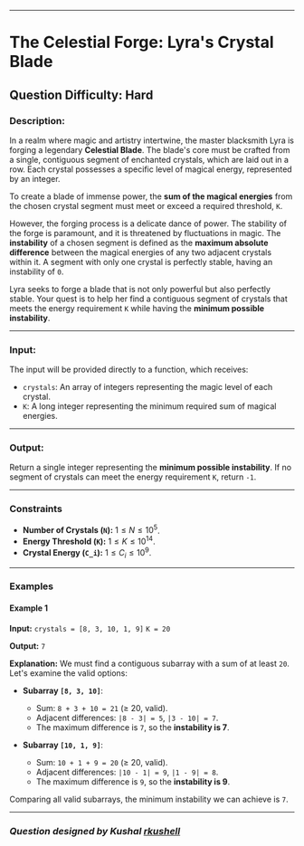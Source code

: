 
***

# The Celestial Forge: Lyra's Crystal Blade

## Question Difficulty: Hard

### Description:

In a realm where magic and artistry intertwine, the master blacksmith Lyra is forging a legendary **Celestial Blade**. The blade's core must be crafted from a single, contiguous segment of enchanted crystals, which are laid out in a row. Each crystal possesses a specific level of magical energy, represented by an integer.

To create a blade of immense power, the **sum of the magical energies** from the chosen crystal segment must meet or exceed a required threshold, `K`.

However, the forging process is a delicate dance of power. The stability of the forge is paramount, and it is threatened by fluctuations in magic. The **instability** of a chosen segment is defined as the **maximum absolute difference** between the magical energies of any two adjacent crystals within it. A segment with only one crystal is perfectly stable, having an instability of `0`.

Lyra seeks to forge a blade that is not only powerful but also perfectly stable. Your quest is to help her find a contiguous segment of crystals that meets the energy requirement `K` while having the **minimum possible instability**.

---

### Input:

The input will be provided directly to a function, which receives:
- `crystals`: An array of integers representing the magic level of each crystal.
- `K`: A long integer representing the minimum required sum of magical energies.

---

### Output:

Return a single integer representing the **minimum possible instability**. If no segment of crystals can meet the energy requirement `K`, return `-1`.

---

### Constraints

* **Number of Crystals (`N`):** $1 \le N \le 10^5$.
* **Energy Threshold (`K`):** $1 \le K \le 10^{14}$.
* **Crystal Energy (`C_i`):** $1 \le C_i \le 10^9$.

---

### Examples

#### Example 1

**Input:**
`crystals = [8, 3, 10, 1, 9]`
`K = 20`

**Output:**
`7`

**Explanation:**
We must find a contiguous subarray with a sum of at least `20`. Let's examine the valid options:

* **Subarray `[8, 3, 10]`**:
    * Sum: `8 + 3 + 10 = 21` (≥ 20, valid).
    * Adjacent differences: `|8 - 3| = 5`, `|3 - 10| = 7`.
    * The maximum difference is `7`, so the **instability is 7**.

* **Subarray `[10, 1, 9]`**:
    * Sum: `10 + 1 + 9 = 20` (≥ 20, valid).
    * Adjacent differences: `|10 - 1| = 9`, `|1 - 9| = 8`.
    * The maximum difference is `9`, so the **instability is 9**.

Comparing all valid subarrays, the minimum instability we can achieve is `7`.

---

### *Question designed by Kushal [rkushell](https://github.com/rkushell)*
